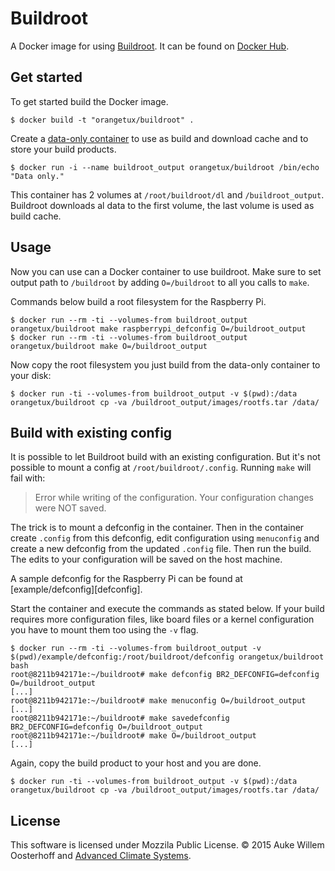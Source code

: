 # Buildroot
A Docker image for using [Buildroot][buildroot]. It can be found on [Docker
Hub][hub].

## Get started
To get started build the Docker image.

``` shell
$ docker build -t "orangetux/buildroot" .
```

Create a [data-only container][data-only] to use as build and download
cache and to store your build products. 

``` shell
$ docker run -i --name buildroot_output orangetux/buildroot /bin/echo "Data only."
```

This container has 2 volumes at `/root/buildroot/dl` and `/buildroot_output`. 
Buildroot downloads al data to the first volume, the last volume is used as
build cache.

## Usage
Now you can use can a Docker container to use buildroot. Make sure to set 
output path to `/buildroot` by adding `O=/buildroot` to all you calls to
`make`.

Commands below build a root filesystem for the Raspberry Pi.

```shell
$ docker run --rm -ti --volumes-from buildroot_output orangetux/buildroot make raspberrypi_defconfig O=/buildroot_output
$ docker run --rm -ti --volumes-from buildroot_output orangetux/buildroot make O=/buildroot_output
```
Now copy the root filesystem you just build from the data-only container to your disk:

```shell
$ docker run -ti --volumes-from buildroot_output -v $(pwd):/data orangetux/buildroot cp -va /buildroot_output/images/rootfs.tar /data/
```

## Build with existing config
It is possible to let Buildroot build with an existing configuration. But it's
not possible to mount a config at `/root/buildroot/.config`. Running `make`
will  fail with:

> Error while writing of the configuration.
> Your configuration changes were NOT saved.

The trick is to mount a defconfig in the container. Then in the container
create `.config` from this defconfig, edit configuration using `menuconfig` and
create a new defconfig from the updated `.config` file. Then run the build.
The edits to your configuration will be saved on the host machine.

A sample defconfig for the Raspberry Pi can be found at
[example/defconfig][defconfig].

Start the container and execute the commands as stated below. If your build
requires more configuration files, like board files or a kernel configuration
you have to mount them too using the `-v` flag.

```shell
$ docker run --rm -ti --volumes-from buildroot_output -v $(pwd)/example/defconfig:/root/buildroot/defconfig orangetux/buildroot bash
root@8211b942171e:~/buildroot# make defconfig BR2_DEFCONFIG=defconfig O=/buildroot_output
[...]
root@8211b942171e:~/buildroot# make menuconfig O=/buildroot_output
[...]
root@8211b942171e:~/buildroot# make savedefconfig BR2_DEFCONFIG=defconfig O=/buildroot_output
root@8211b942171e:~/buildroot# make O=/buildroot_output 
[...]
```

Again, copy the build product to your host and you are done.

```shell
$ docker run -ti --volumes-from buildroot_output -v $(pwd):/data orangetux/buildroot cp -va /buildroot_output/images/rootfs.tar /data/
```
## License
This software is licensed under Mozzila Public License.
&copy; 2015 Auke Willem Oosterhoff and [Advanced Climate Systems][acs].

[acs]:http://advancedclimate.nl
[buildroot]:http://buildroot.uclibc.org/
[data-only]:https://docs.docker.com/userguide/dockervolumes/
[hub]:https://registry.hub.docker.com/u/orangetux/buildroot/
